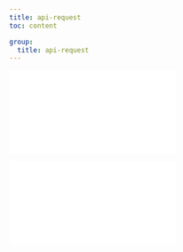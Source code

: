 ```yaml
---
title: api-request
toc: content

group:
  title: api-request
---
```


<embed src="../README.md" ></embed>

<embed src="../CHANGELOG.md"></embed>

<BackTop></BackTop>
<SplashCursor></SplashCursor>
